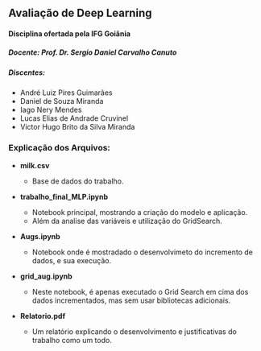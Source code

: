  ## Avaliação de Deep Learning
 #### Disciplina ofertada pela IFG Goiânia

 ##### Docente: Prof. Dr. Sergio Daniel Carvalho Canuto

 ##### Discentes:

 * André Luiz Pires Guimarães
 * Daniel de Souza Miranda
 * Iago Nery Mendes
 * Lucas Elias de Andrade Cruvinel
 * Victor Hugo Brito da Silva Miranda
 

### Explicação dos Arquivos:
* **milk.csv**
    * Base de dados do trabalho.

* **trabalho_final_MLP.ipynb**
    * Notebook principal, mostrando a criação do modelo e aplicação. 
    * Além da analise das variáveis e utilização do GridSearch.
* **Augs.ipynb**
    * Notebook onde é mostradado o desenvolvimeto do incremento de dados, e sua execução.
* **grid_aug.ipynb**
    * Neste notebook, é apenas executado o Grid Search em cima dos dados incrementados, mas sem usar bibliotecas adicionais.

* **Relatorio.pdf**
    * Um relatório explicando o desenvolvimento e justificativas do trabalho como um todo.